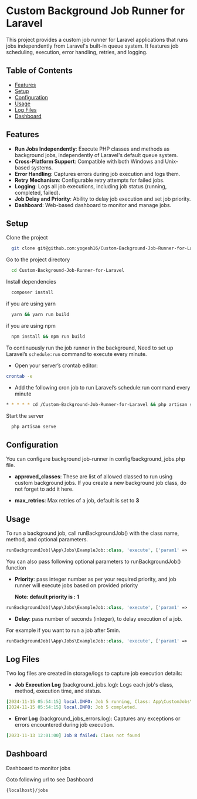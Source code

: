 
# Custom Background Job Runner for Laravel

This project provides a custom job runner for Laravel applications that runs jobs independently from Laravel's built-in queue system. It features job scheduling, execution, error handling, retries, and logging.
## Table of Contents

- [Features](#features)
- [Setup](#setup)
- [Configuration](#configuration)
- [Usage](#usage)
- [Log Files](#log-files)
- [Dashboard](#dashboard)



## Features

- **Run Jobs Independently**: Execute PHP classes and methods as background jobs, independently of Laravel's default queue system.
- **Cross-Platform Support**: Compatible with both Windows and Unix-based systems.
- **Error Handling**: Captures errors during job execution and logs them.
- **Retry Mechanism**: Configurable retry attempts for failed jobs.
- **Logging**: Logs all job executions, including job status (running, completed, failed).
- **Job Delay and Priority**: Ability to delay job execution and set job priority.
- **Dashboard**: Web-based dashboard to monitor and manage jobs.

## Setup

Clone the project

```bash
  git clone git@github.com:yogesh16/Custom-Background-Job-Runner-for-Laravel.git
```

Go to the project directory

```bash
  cd Custom-Background-Job-Runner-for-Laravel
```

Install dependencies

```bash
  composer install
```
if you are using yarn
```bash
  yarn && yarn run build
```
if you are using npm
```bash
  npm install && npm run build
```

To continuously run the job runner in the background, Need to set up Laravel’s `schedule:run` command to execute every minute.
  
- Open your server’s crontab editor:
```bash
crontab -e
```
- Add the following cron job to run Laravel’s schedule:run command every minute
```bash
* * * * * cd /Custom-Background-Job-Runner-for-Laravel && php artisan schedule:run >> /dev/null 2>&1

```


Start the server

```bash
  php artisan serve
```


## Configuration

You can configure background job-runner in config/background_jobs.php file.

- **approved_classes**: These are list of allowed classed to run using custom background jobs. If you create a new background job class, do not forget to add it here.

- **max_retries**: Max retries of a job, default is set to **3**
## Usage

To run a background job, call runBackgroundJob() with the class name, method, and optional parameters.

```php
runBackgroundJob(\App\Jobs\ExampleJob::class, 'execute', ['param1' => 'value1', 'param2' => 'value2']);
```

You can also pass following optional parameters to runBackgroundJob() function

- **Priority**: pass integer number as per your required priority, and job runner will execute jobs based on provided priority

  **Note: default priority is : 1**

```php
runBackgroundJob(\App\Jobs\ExampleJob::class, 'execute', ['param1' => 'value1', 'param2' => 'value2'], 2);
```

- **Delay**: pass number of seconds (integer), to delay execution of a job.

For example if you want to run a job after 5min.
```php
runBackgroundJob(\App\Jobs\ExampleJob::class, 'execute', ['param1' => 'value1', 'param2' => 'value2'], 2, 300);
```
## Log Files

Two log files are created in storage/logs to capture job execution details:

- **Job Execution Log** (background_jobs.log): Logs each job's class, method, execution time, and status.

```yaml
[2024-11-15 05:54:15] local.INFO: Job 5 running, Class: App\CustomJobs\ExampleJob, Method: execute  
[2024-11-15 05:54:15] local.INFO: Job 5 completed.

```

- **Error Log** (background_jobs_errors.log): Captures any exceptions or errors encountered during job execution.

```yaml
[2023-11-13 12:01:00] Job 8 failed: Class not found
```
## Dashboard

Dashboard to monitor jobs

Goto following url to see Dashboard
```bash
{localhost}/jobs
```